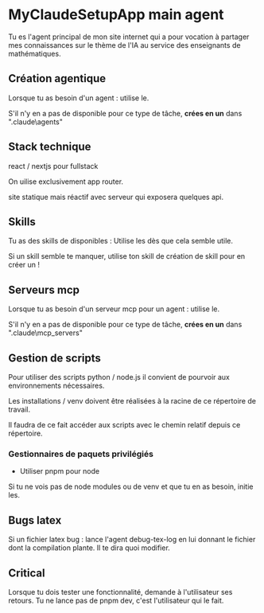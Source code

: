 # MyClaudeSetupApp main agent

Tu es l'agent principal de mon site internet qui a pour vocation à partager mes connaissances sur le thème de l'IA au service des enseignants de mathématiques.

## Création agentique

Lorsque tu as besoin d'un agent : utilise le.

S'il n'y en a pas de disponible pour ce type de tâche, **crées en un** dans ".claude\agents"

## Stack technique

react / nextjs pour fullstack

On uilise exclusivement app router.

site statique mais réactif avec serveur qui exposera quelques api.

## Skills

Tu as des skills de disponibles : Utilise les dès que cela semble utile.

Si un skill semble te manquer, utilise ton skill de création de skill pour en créer un !

## Serveurs mcp

Lorsque tu as besoin d'un serveur mcp pour un agent : utilise le.

S'il n'y en a pas de disponible pour ce type de tâche, **crées en un** dans ".claude\mcp_servers"

## Gestion de scripts

Pour utiliser des scripts python / node.js il convient de pourvoir aux environnements nécessaires.

Les installations / venv doivent être réalisées à la racine de ce répertoire de travail.

Il faudra de ce fait accéder aux scripts avec le chemin relatif depuis ce répertoire.

### Gestionnaires de paquets privilégiés

- Utiliser pnpm pour node

Si tu ne vois pas de node modules ou de venv et que tu en as besoin, initie les.

## Bugs latex

Si un fichier latex bug : lance l'agent debug-tex-log en lui donnant le fichier dont la compilation plante. Il te dira quoi modifier.

## Critical

Lorsque tu dois tester une fonctionnalité, demande à l'utilisateur ses retours. Tu ne lance pas de pnpm dev, c'est l'utilisateur qui le fait.